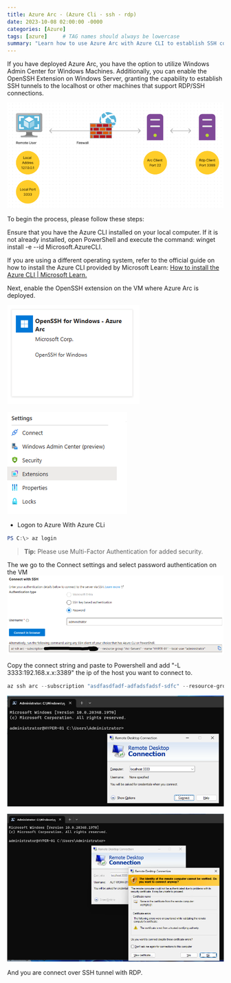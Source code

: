 ```yaml
---
title: Azure Arc - (Azure Cli - ssh - rdp)
date: 2023-10-08 02:00:00 -0000
categories: [Azure]
tags: [azure]     # TAG names should always be lowercase
summary: "Learn how to use Azure Arc with Azure CLI to establish SSH connections and RDP tunnels to Windows machines through OpenSSH extension."
---
```

If you have deployed Azure Arc, you have the option to utilize Windows Admin Center for Windows Machines. Additionally, you can enable the OpenSSH Extension on Windows Server, granting the capability to establish SSH tunnels to the localhost or other machines that support RDP/SSH connections.

<!--more-->
![Desktop View](/assets/img/blog/SSH-Tunnel.png)

To begin the process, please follow these steps:

Ensure that you have the Azure CLI installed on your local computer. If it is not already installed, open PowerShell and execute the command: winget install -e --id Microsoft.AzureCLI.

If you are using a different operating system, refer to the official guide on how to install the Azure CLI provided by Microsoft Learn: 
[How to install the Azure CLI | Microsoft Learn.](https://learn.microsoft.com/en-us/cli/azure/install-azure-cli)

Next, enable the OpenSSH extension on the VM where Azure Arc is deployed.

![Desktop View](/assets/img/blog/Enable-SSH.png)

![Desktop View](/assets/img/blog/Settings-Extensions.png)

- Logon to Azure With Azure CLi

```powershell
PS C:\> az login
```

> **Tip:** Please use Multi-Factor Authentication for added security.

The we go to the Connect settings and select password authentication on the VM
![Desktop View](/assets/img/blog/Connect_string.png)

Copy the connect string and paste to Powershell and add "-L 3333:192.168.x.x:3389" the ip of the host you want to connect to.

```powershell
az ssh arc --subscription "asdfasdfadf-adfadsfadsf-sdfc" --resource-group "Arc-Servers" --name "HYPER-01" --local-user "administrator" "-L 3333:192.168.81.25:3389"
```

![Desktop View](/assets/img/blog/RDP_Session1.png)

![Desktop View](/assets/img/blog/RDP_Session2.png)

And you are connect over SSH tunnel with RDP.
